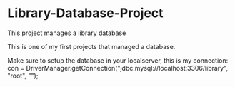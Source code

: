 # Library-Database-Project
This project manages a library database

This is one of my first projects that managed a database.

Make sure to setup the database in your localserver, this is my connection: 
con = DriverManager.getConnection("jdbc:mysql://localhost:3306/library", "root", "");
